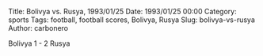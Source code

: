 Title: Bolivya vs. Rusya, 1993/01/25
Date: 1993/01/25 00:00
Category: sports
Tags: football, football scores, Bolivya, Rusya
Slug: bolivya-vs-rusya
Author: carbonero


Bolivya 1 - 2 Rusya
